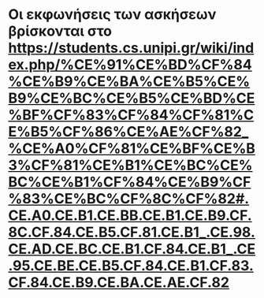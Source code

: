 # Οι εκφωνήσεις των ασκήσεων βρίσκονται στο https://students.cs.unipi.gr/wiki/index.php/%CE%91%CE%BD%CF%84%CE%B9%CE%BA%CE%B5%CE%B9%CE%BC%CE%B5%CE%BD%CE%BF%CF%83%CF%84%CF%81%CE%B5%CF%86%CE%AE%CF%82_%CE%A0%CF%81%CE%BF%CE%B3%CF%81%CE%B1%CE%BC%CE%BC%CE%B1%CF%84%CE%B9%CF%83%CE%BC%CF%8C%CF%82#.CE.A0.CE.B1.CE.BB.CE.B1.CE.B9.CF.8C.CF.84.CE.B5.CF.81.CE.B1_.CE.98.CE.AD.CE.BC.CE.B1.CF.84.CE.B1_.CE.95.CE.BE.CE.B5.CF.84.CE.B1.CF.83.CF.84.CE.B9.CE.BA.CE.AE.CF.82
